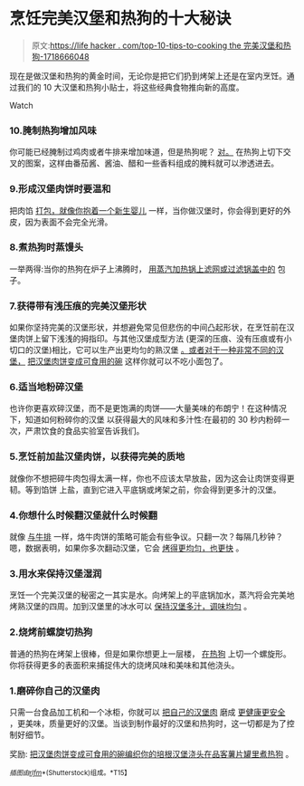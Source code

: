 # 烹饪完美汉堡和热狗的十大秘诀

> 原文:[https://life hacker . com/top-10-tips-to-cooking the 完美汉堡和热狗-1718666048](https://lifehacker.com/top-10-tips-for-cooking-the-perfect-burgers-and-hot-dog-1718666048)

现在是做汉堡和热狗的黄金时间，无论你是把它们扔到烤架上还是在室内烹饪。通过我们的 10 大汉堡和热狗小贴士，将这些经典食物推向新的高度。

Watch

### 10.腌制热狗增加风味

你可能已经腌制过鸡肉或者牛排来增加味道，但是热狗呢？ [对。](http://lifehacker.com/marinate-hot-dogs-fruit-and-even-steaks-for-extra-fla-5822092) 在热狗上切下交叉的图案，这样由番茄酱、酱油、醋和一些香料组成的腌料就可以渗透进去。

### 9.形成汉堡肉饼时要温和

把肉馅 [打包，就像你抱着一个新生婴儿](http://lifehacker.com/form-burger-patties-as-gently-as-possible-for-a-more-sa-1650309183) 一样，当你做汉堡时，你会得到更好的外皮，因为表面不会完全光滑。

### 8.煮热狗时蒸馒头

一举两得:当你的热狗在炉子上沸腾时， [用蒸汽加热锅上滤网或过滤锅盖中的](http://lifehacker.com/steam-buns-while-you-boil-hot-dogs-5986436) 包子。

### 7.获得带有浅压痕的完美汉堡形状

如果你坚持完美的汉堡形状，并想避免常见但悲伤的中间凸起形状，在烹饪前在汉堡肉饼上留下浅浅的拇指印。与其他汉堡成型方法 (更深的压痕、没有压痕或有小切口的汉堡)相比，它可以生产出更均匀的熟汉堡 [。或者对于一种非常不同的汉堡，](http://lifehacker.com/the-best-way-to-shape-your-burgers-for-even-cooking-1625581991) [把汉堡肉饼变成可食用的碗](http://lifehacker.com/turn-burger-patties-into-edible-bowls-for-the-ultimate-1706037699) 这样你就可以不吃小面包了。

### 6.适当地粉碎汉堡

也许你更喜欢碎汉堡，而不是更饱满的肉饼——大量美味的布朗宁！在这种情况下，知道如何粉碎你的汉堡 以获得最大的风味和多汁性:在最初的 30 秒内粉碎一次，严肃饮食的食品实验室告诉我们。

### 5.烹饪前加盐汉堡肉饼，以获得完美的质地

就像你不想把碎牛肉包得太满一样，你也不应该太早放盐，因为这会让肉饼变得更韧。等到馅饼 上盐，直到它进入平底锅或烤架之前，你会得到更多汁的汉堡。

### 4.你想什么时候翻汉堡就什么时候翻

就像 [与牛排](http://lifehacker.com/flip-steaks-multiple-times-for-faster-more-even-cookin-718993220) 一样，烙牛肉饼的策略可能会有些争议。只翻一次？每隔几秒钟？嗯，数据表明，如果你多次翻动汉堡，它会 [烤得更均匀，也更快](http://lifehacker.com/flip-your-burgers-as-often-as-youd-like-for-better-cook-5660966) 。

### 3.用水来保持汉堡湿润

烹饪一个完美汉堡的秘密之一其实是水。向烤架上的平底锅加水，蒸汽将会完美地烤熟汉堡的四周。加到汉堡里的冰水可以 [保持汉堡多汁，调味均匀](http://skillet.lifehacker.com/add-ice-water-to-burger-patties-to-keep-them-moist-1706137591) 。

### 2.烧烤前螺旋切热狗

普通的热狗在烤架上很棒，但是如果你想更上一层楼， [在热狗](http://lifehacker.com/spiral-cut-hot-dogs-before-grilling-for-maximum-meaty-g-5921653) 上切一个螺旋形。你将获得更多的表面积来捕捉伟大的烧烤风味和美味和其他浇头。

### 1.磨碎你自己的汉堡肉

只需一台食品加工机和一个冰柜，你就可以 [把自己的汉堡肉](http://lifehacker.com/why-home-ground-burgers-with-just-a-freezer-and-food-p-5944755) 磨成 [更健康](http://lifehacker.com/cut-the-calories-and-serve-healthier-hamburgers-this-su-5920964)[更安全](http://lifehacker.com/grind-your-own-meat-for-safe-r-burgers-5375198) ，更美味，质量更好的汉堡。当谈到制作最好的汉堡和热狗时，这一切都是为了控制好细节。

奖励: [把汉堡肉饼变成可食用的碗](http://lifehacker.com/turn-burger-patties-into-edible-bowls-for-the-ultimate-1706037699)[编织你的培根汉堡浇头](http://lifehacker.com/make-the-most-bacon-y-burger-with-the-bacon-weave-and-o-963402028)[在品客薯片罐里煮热狗](http://lifehacker.com/cook-hot-dogs-with-a-pringles-can-1588797327) 。

<small>*插图由*</small>[<small>*rlfm*</small>](http://www.shutterstock.com/pic-128184869/stock-vector-simple-web-icon-in-vector-hot-dog.html)<small>*(Shutterstock)组成。*T15】</small>